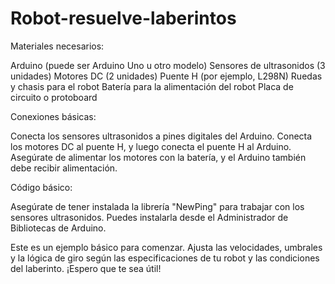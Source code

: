 # Robot-resuelve-laberintos


Materiales necesarios:

Arduino (puede ser Arduino Uno u otro modelo)
Sensores de ultrasonidos (3 unidades)
Motores DC (2 unidades)
Puente H (por ejemplo, L298N)
Ruedas y chasis para el robot
Batería para la alimentación del robot
Placa de circuito o protoboard

Conexiones básicas:

Conecta los sensores ultrasonidos a pines digitales del Arduino.
Conecta los motores DC al puente H, y luego conecta el puente H al Arduino.
Asegúrate de alimentar los motores con la batería, y el Arduino también debe recibir alimentación.

Código básico:

Asegúrate de tener instalada la librería "NewPing" para trabajar con los sensores ultrasonidos. Puedes instalarla desde el Administrador de Bibliotecas de Arduino.

Este es un ejemplo básico para comenzar. Ajusta las velocidades, umbrales y la lógica de giro según las especificaciones de tu robot y las condiciones del laberinto. ¡Espero que te sea útil!

